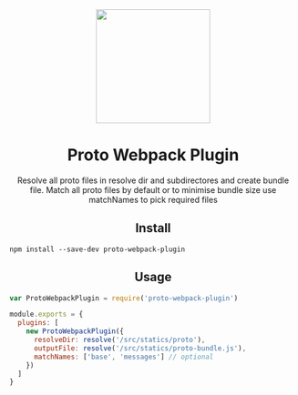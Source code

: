 <div align="center">
  <a href="https://github.com/webpack/webpack">
    <img width="200" height="200"
      src="https://webpack.js.org/assets/icon-square-big.svg">
  </a>
  <h1>Proto Webpack Plugin</h1>
  <p>Resolve all proto files in resolve dir and subdirectores and create bundle file. Match all proto files by default or to minimise bundle size use matchNames to pick required files</p>
</div>

<h2 align="center">Install</h2>

```
npm install --save-dev proto-webpack-plugin
```

<h2 align="center">Usage</h2>

```javascript
var ProtoWebpackPlugin = require('proto-webpack-plugin')

module.exports = {
  plugins: [
    new ProtoWebpackPlugin({
      resolveDir: resolve('/src/statics/proto'),
      outputFile: resolve('/src/statics/proto-bundle.js'),
      matchNames: ['base', 'messages'] // optional
    })
  ]
}
```
